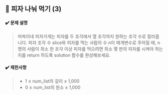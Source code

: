 ## :blue_book: 피자 나눠 먹기 (3)

#### :heavy_check_mark: 문제 설명 
> 머쓱이네 피자가게는 피자를 두 조각에서 열 조각까지 원하는 조각 수로 잘라줍니다. 피자 조각 수 slice와 피자를 먹는 사람의 수 n이 매개변수로 주어질 때, n명의 사람이 최소 한 조각 이상 피자를 먹으려면 최소 몇 판의 피자를 시켜야 하는지를 return 하도록 solution 함수를 완성해보세요.

#### :heavy_check_mark: 제한사항
> * 1 ≤ num_list의 길이 ≤ 1,000
> * 0 ≤ num_list의 원소 ≤ 1,000
